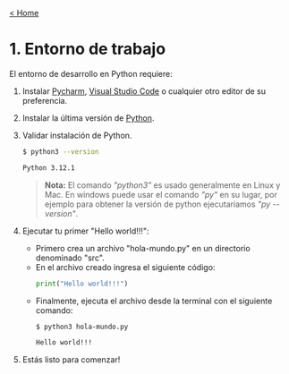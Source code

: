 [< Home](../README.md)

# 1. Entorno de trabajo
El entorno de desarrollo en Python requiere:

1. Instalar [Pycharm](https://www.jetbrains.com/es-es/pycharm/), [Visual Studio Code](https://code.visualstudio.com/) o cualquier otro editor de su preferencia.
2. Instalar la última versión de [Python](https://www.python.org/downloads/).
3. Validar instalación de Python.
    ```bash
   $ python3 --version
   
   Python 3.12.1 
   ```
   > **Nota:** El comando *"python3"* es usado generalmente en Linux y Mac. En windows puede usar el comando 
     *"py"* en su lugar, por ejemplo para obtener la versión de python ejecutaríamos *"py --version"*. 

4. Ejecutar tu primer "Hello world!!!":
    * Primero crea un archivo "hola-mundo.py" en un directorio denominado "src".
    * En el archivo creado ingresa el siguiente código:
        ```python
        print("Hello world!!!")
        ```
    * Finalmente, ejecuta el archivo desde la terminal con el siguiente comando:
        ```bash
        $ python3 hola-mundo.py
        
        Hello world!!!
        ```
5. Estás listo para comenzar!